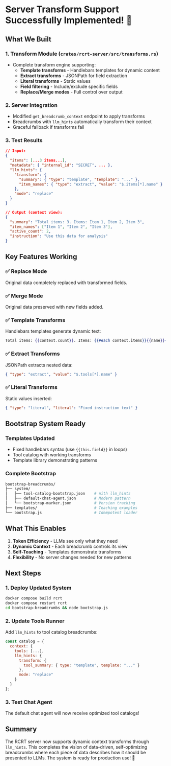 # Server Transform Support Successfully Implemented! 🎉

## What We Built

### 1. **Transform Module** (`crates/rcrt-server/src/transforms.rs`)
- Complete transform engine supporting:
  - **Template transforms** - Handlebars templates for dynamic content
  - **Extract transforms** - JSONPath for field extraction
  - **Literal transforms** - Static values
  - **Field filtering** - Include/exclude specific fields
  - **Replace/Merge modes** - Full control over output

### 2. **Server Integration**
- Modified `get_breadcrumb_context` endpoint to apply transforms
- Breadcrumbs with `llm_hints` automatically transform their context
- Graceful fallback if transforms fail

### 3. **Test Results**
```json
// Input:
{
  "items": [...3 items...],
  "metadata": { "internal_id": "SECRET", ... },
  "llm_hints": {
    "transform": {
      "summary": { "type": "template", "template": "..." },
      "item_names": { "type": "extract", "value": "$.items[*].name" }
    },
    "mode": "replace"
  }
}

// Output (context view):
{
  "summary": "Total items: 3. Items: Item 1, Item 2, Item 3",
  "item_names": ["Item 1", "Item 2", "Item 3"],
  "active_count": 2,
  "instruction": "Use this data for analysis"
}
```

## Key Features Working

### ✅ Replace Mode
Original data completely replaced with transformed fields.

### ✅ Merge Mode  
Original data preserved with new fields added.

### ✅ Template Transforms
Handlebars templates generate dynamic text:
```handlebars
Total items: {{context.count}}. Items: {{#each context.items}}{{name}}{{/each}}
```

### ✅ Extract Transforms
JSONPath extracts nested data:
```json
{ "type": "extract", "value": "$.tools[*].name" }
```

### ✅ Literal Transforms
Static values inserted:
```json
{ "type": "literal", "literal": "Fixed instruction text" }
```

## Bootstrap System Ready

### Templates Updated
- Fixed handlebars syntax (use `{{this.field}}` in loops)
- Tool catalog with working transforms
- Template library demonstrating patterns

### Complete Bootstrap
```bash
bootstrap-breadcrumbs/
├── system/
│   ├── tool-catalog-bootstrap.json    # With llm_hints
│   ├── default-chat-agent.json        # Modern pattern
│   └── bootstrap-marker.json          # Version tracking
├── templates/                         # Teaching examples
└── bootstrap.js                       # Idempotent loader
```

## What This Enables

1. **Token Efficiency** - LLMs see only what they need
2. **Dynamic Context** - Each breadcrumb controls its view
3. **Self-Teaching** - Templates demonstrate transforms
4. **Flexibility** - No server changes needed for new patterns

## Next Steps

### 1. Deploy Updated System
```bash
docker compose build rcrt
docker compose restart rcrt
cd bootstrap-breadcrumbs && node bootstrap.js
```

### 2. Update Tools Runner
Add `llm_hints` to tool catalog breadcrumbs:
```javascript
const catalog = {
  context: {
    tools: [...],
    llm_hints: {
      transform: {
        tool_summary: { type: "template", template: "..." }
      },
      mode: "replace"
    }
  }
};
```

### 3. Test Chat Agent
The default chat agent will now receive optimized tool catalogs!

## Summary

The RCRT server now supports dynamic context transforms through `llm_hints`. This completes the vision of data-driven, self-optimizing breadcrumbs where each piece of data describes how it should be presented to LLMs. The system is ready for production use! 🚀

